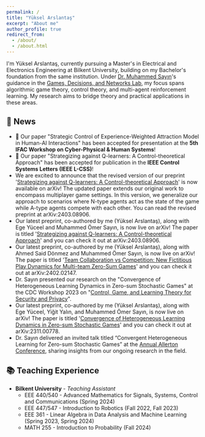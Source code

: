 ```yaml
---
permalink: /
title: "Yüksel Arslantaş"
excerpt: "About me"
author_profile: true
redirect_from: 
  - /about/
  - /about.html
---
```


I'm Yüksel Arslantaş, currently pursuing a Master's in Electrical and Electronics Engineering at Bilkent University, building on my Bachelor's foundation from the same institution. Under [Dr. Muhammed Sayın](https://gdn.bilkent.edu.tr/sayin/)'s guidance in the [Games, Decisions, and Networks Lab](https://gdn.bilkent.edu.tr/), my focus spans algorithmic game theory, control theory, and multi-agent reinforcement learning. My research aims to bridge theory and practical applications in these areas.

## 📰 News
- 🎉 Our paper "Strategic Control of Experience-Weighted Attraction Model in Human-AI Interactions" has been accepted for presentation at the **5th IFAC Workshop on Cyber-Physical & Human Systems**!
- 🎉 Our paper "Strategizing against Q-learners: A Control-theoretical Approach" has been accepted for publication in the **IEEE Control Systems Letters (IEEE L-CSS)**!
- We are excited to announce that the revised version of our preprint '[Strategizing against Q-learners: A Control-theoretical Approach](https://arxiv.org/abs/2403.08906)' is now available on arXiv! The updated paper extends our original work to encompass multiplayer game settings. In this version, we generalize our approach to scenarios where N-type agents act as the state of the game while A-type agents compete with each other. You can read the revised preprint at arXiv:2403.08906.
- Our latest preprint, co-authored by me (Yüksel Arslantaş), along with Ege Yüceel and Muhammed Ömer Sayın, is now live on arXiv! The paper is titled '[Strategizing against Q-learners: A Control-theoretical Approach](https://arxiv.org/abs/2403.08906)' and you can check it out at arXiv:2403.08906.
- Our latest preprint, co-authored by me (Yüksel Arslantaş), along with Ahmed Said Dönmez and Muhammed Ömer Sayın, is now live on arXiv! The paper is titled '[Team Collaboration vs Competition: New Fictitious Play Dynamics for Multi-team Zero-Sum Games](https://arxiv.org/abs/2402.02147)' and you can check it out at 	arXiv:2402.02147.
- Dr. Sayın presented our research on the "Convergence of Heterogeneous Learning Dynamics in Zero-sum Stochastic Games" at the CDC Workshop 2023 on "[Control, Game, and Learning Theory for Security and Privacy](https://sites.google.com/nyu.edu/cdc2023workshop/home?authuser=0)". 
- Our latest preprint, co-authored by me (Yüksel Arslantaş), along with Ege Yüceel, Yiğit Yalın, and Muhammed Ömer Sayın, is now live on arXiv! The paper is titled '[Convergence of Heterogeneous Learning Dynamics in Zero-sum Stochastic Games](https://arxiv.org/abs/2311.00778)' and you can check it out at arXiv:2311.00778.
- Dr. Sayın delivered an invited talk titled “Convergent Heterogeneous Learning for Zero-sum Stochastic Games” at the [Annual Allerton Conference](https://allerton.csl.illinois.edu/), sharing insights from our ongoing research in the field.

## 📚 Teaching Experience
- **Bilkent University** - *Teaching Assistant*
  - EEE 440/540 - Advanced Mathematics for Signals, Systems, Control and Communications (Spring 2024)
  - EEE 447/547 - Introduction to Robotics (Fall 2022, Fall 2023)
  - EEE 361 - Linear Algebra in Data Analysis and Machine Learning (Spring 2023, Spring 2024)
  - MATH 255 - Introduction to Probability (Fall 2024)


